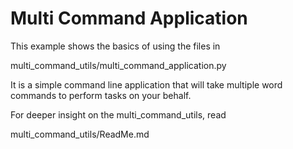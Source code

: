 # Multi Command Application

This example shows the basics of using the files in 

multi_command_utils/multi_command_application.py

It is a simple command line application that will take multiple word commands to perform tasks on your behalf. 

For deeper insight on the multi_command_utils, read 

multi_command_utils/ReadMe.md